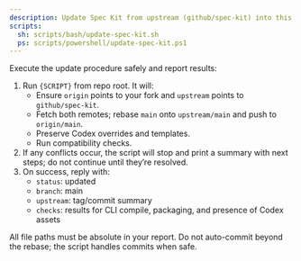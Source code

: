 ```yaml
---
description: Update Spec Kit from upstream (github/spec-kit) into this fork and verify compatibility without breaking Codex or other agents.
scripts:
  sh: scripts/bash/update-spec-kit.sh
  ps: scripts/powershell/update-spec-kit.ps1
---
```


Execute the update procedure safely and report results:

1. Run `{SCRIPT}` from repo root. It will:
   - Ensure `origin` points to your fork and `upstream` points to `github/spec-kit`.
   - Fetch both remotes; rebase `main` onto `upstream/main` and push to `origin/main`.
   - Preserve Codex overrides and templates.
   - Run compatibility checks.
2. If any conflicts occur, the script will stop and print a summary with next steps; do not continue until they’re resolved.
3. On success, reply with:
   - `status`: updated
   - `branch`: main
   - `upstream`: tag/commit summary
   - `checks`: results for CLI compile, packaging, and presence of Codex assets

All file paths must be absolute in your report. Do not auto-commit beyond the rebase; the script handles commits when safe.

